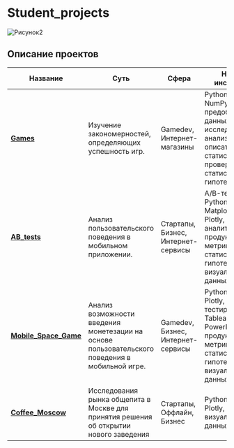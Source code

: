 # Student_projects

![Рисунок2](https://user-images.githubusercontent.com/121228383/212066784-cfb2ff63-2442-4a79-8fe2-b40aad44404c.png)

## Описание проектов

| Название | Суть | Сфера | Навыки и инструменты | 
| --- | --- | --- | --- |
| __[Games](https://github.com/cat-hair-on-my-pants/Student_projects/tree/main/Games)__ | Изучение закономерностей, определяющих успешность игр. | Gamedev, Интернет-магазины | Python, Pandas, NumPy, Matplotlib, предобработка данных, исследовательский анализ данных, описательная статистика, проверка статистических гипотез.
| __[AB_tests](https://github.com/cat-hair-on-my-pants/Student_projects/tree/main/AB-tests)__| Анализ пользовательского поведения в мобильном приложении. | Стартапы, Бизнес, Интернет-сервисы | A/B-тестирование, Python, Pandas, Matplotlib, Seaborn, Plotly, событийная аналитика, продуктовые метрики, проверка статистических гипотез, визуализация данных.
| __[Mobile_Space_Game](https://github.com/cat-hair-on-my-pants/Student_projects/tree/main/Mobile_Space_Game)__| Анализ возможности введения монетезации на основе пользовательского поведения в мобильной игре. | Gamedev, Бизнес, Интернет-сервисы | Python, Pandas, Plotly, A/B-тестирование, Tableau, PowerPoint, продуктовые метрики, проверка статистических гипотез, визуализация данных.
| __[Coffee_Moscow](https://github.com/cat-hair-on-my-pants/Student_projects/blob/main/Coffee_Moscow/Coffee_Moscow.ipynb)__| Исследования рынка общепита в Москве для принятия решения об открытии нового заведения| Стартапы, Оффлайн, Бизнес  | Python, Pandas, Plotly, визуализация данных, ChatGPT.
